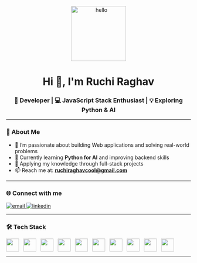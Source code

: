 <div align="center">
  <img src="https://media.giphy.com/media/M9gbBd9nbDrOTu1Mqx/giphy.gif" height="150" alt="hello" />
</div>

<h1 align="center">Hi 👋, I'm Ruchi Raghav</h1>
<h3 align="center">🚀 Developer | 💻 JavaScript Stack Enthusiast | 💡 Exploring Python & AI</h3>

---

### 💬 About Me
- 🎯 I’m passionate about building Web applications and solving real-world problems  
- 🌱 Currently learning **Python for AI** and improving backend skills  
- 🧠 Applying my knowledge through full-stack projects  
- 📫 Reach me at: **ruchiraghavcool@gmail.com**

---

### 🌐 Connect with me
<p align="left">
  <a href="mailto:ruchiraghavcool@gmail.com" target="_blank">
    <img src="https://img.shields.io/badge/Gmail-D14836?style=for-the-badge&logo=gmail&logoColor=white" alt="email" />
  </a>
  <a href="https://linkedin.com/in/ruchi-raghav" target="_blank">
    <img src="https://img.shields.io/badge/LinkedIn-0A66C2?style=for-the-badge&logo=linkedin&logoColor=white" alt="linkedin" />
  </a>
</p>

---

### 🛠️ Tech Stack
<p align="left" style="display: flex; flex-wrap: wrap; gap: 12px;">
  <img src="https://img.shields.io/badge/JavaScript-F7DF1E?style=for-the-badge&logo=javascript&logoColor=black" height="35" />
  <img src="https://img.shields.io/badge/React-20232A?style=for-the-badge&logo=react&logoColor=61DAFB" height="35" />
  <img src="https://img.shields.io/badge/Node.js-339933?style=for-the-badge&logo=nodedotjs&logoColor=white" height="35" />
  <img src="https://img.shields.io/badge/Express-000000?style=for-the-badge&logo=express&logoColor=white" height="35" />
  <img src="https://img.shields.io/badge/MongoDB-47A248?style=for-the-badge&logo=mongodb&logoColor=white" height="35" />
  <img src="https://img.shields.io/badge/HTML5-E34F26?style=for-the-badge&logo=html5&logoColor=white" height="35" />
  <img src="https://img.shields.io/badge/CSS3-1572B6?style=for-the-badge&logo=css3&logoColor=white" height="35" />
  <img src="https://img.shields.io/badge/Python-3776AB?style=for-the-badge&logo=python&logoColor=white" height="35" />
  <img src="https://img.shields.io/badge/Postman-FF6C37?style=for-the-badge&logo=postman&logoColor=white" height="35" />
  <img src="https://img.shields.io/badge/Git-F05032?style=for-the-badge&logo=git&logoColor=white" height="35" />
</p>

---



